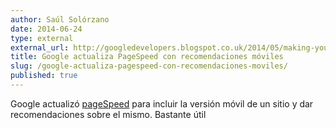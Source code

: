 ```yaml
---
author: Saúl Solórzano
date: 2014-06-24
type: external
external_url: http://googledevelopers.blogspot.co.uk/2014/05/making-your-site-more-mobile-friendly.html
title: Google actualiza PageSpeed con recomendaciones móviles
slug: /google-actualiza-pagespeed-con-recomendaciones-moviles/
published: true
---
```


Google actualizó [pageSpeed](https://developers.google.com/speed/pagespeed/insights/?utm_source=blogspot&utm_campaign=mobile_ux) para incluir la versión móvil de un sitio y dar recomendaciones sobre el mismo. Bastante útil
